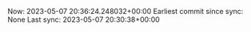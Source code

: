 Now: 2023-05-07 20:36:24.248032+00:00 Earliest commit since sync: None Last sync: 2023-05-07 20:30:38+00:00
